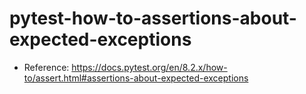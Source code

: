 # pytest-how-to-assertions-about-expected-exceptions

- Reference: https://docs.pytest.org/en/8.2.x/how-to/assert.html#assertions-about-expected-exceptions
